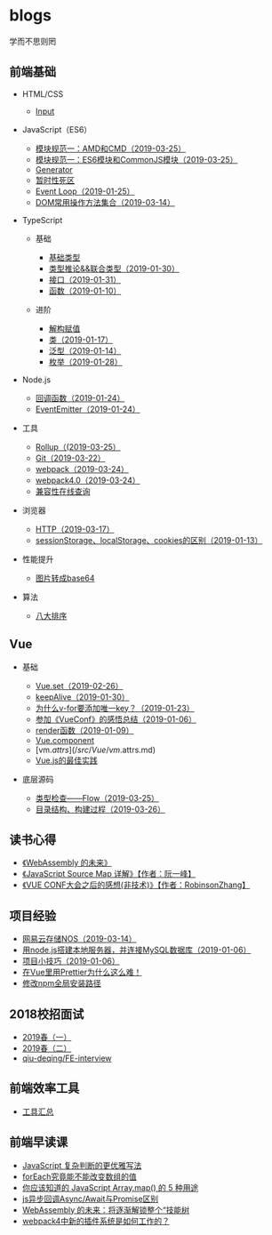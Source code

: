 # blogs
学而不思则罔

## 前端基础
* HTML/CSS
  * [Input](/src/Basics/HTML/Input.md)

* JavaScript（ES6）
  * [模块规范一：AMD和CMD（2019-03-25）](/src/Basics/JS/AMDCMD.md)
  * [模块规范一：ES6模块和CommonJS模块（2019-03-25）](/src/Basics/JS/Module.md)
  * [Generator](/src/Basics/JS/Generator.md)
  * [暂时性死区](/src/Basics/JS/TDZ.md)
  * [Event Loop（2019-01-25）](/src/Basics/JS/EventLoop.md)
  * [DOM常用操作方法集合（2019-03-14）](/src/Basics/JS/DOM.md)

* TypeScript
  * 基础
    * [基础类型](/src/Basics/TS/BasicTypes.md)
    * [类型推论&&联合类型（2019-01-30）](/src/Basics/TS/TypeInference.md)
    * [接口（2019-01-31）](/src/Basics/TS/Interfaces.md)
    * [函数（2019-01-10）](/src/Basics/TS/Function.md)

  * 进阶
    * [解构赋值](/src/Basics/TS/Destructuring.md)
    * [类（2019-01-17）](/src/Basics/TS/Class.md)
    * [泛型（2019-01-14）](/src/Basics/TS/Generics.md)
    * [枚举（2019-01-28）](/src/Basics/TS/ENum.md)

* Node.js
  * [回调函数（2019-01-24）](/src/NodeJS/Callback.md)
  * [EventEmitter（2019-01-24）](/src/NodeJS/EventEmitter.md)

* 工具
  * [Rollup（(2019-03-25）](/src/Tool/Rollup.md)
  * [Git（2019-03-22）](/src/Tool/Git.md)
  * [webpack（2019-03-24）](/src/Tool/Webpack.md)
  * [webpack4.0（2019-03-24）](/src/Tool/Webpack4.md)
  * [兼容性在线查询](https://caniuse.com/)

* 浏览器
  * [HTTP（2019-03-17）](/src/Browser/HTTP.md)
  * [sessionStorage、localStorage、cookies的区别（2019-01-13）](/src/Browser/webStorage.md)

* 性能提升
  * [图片转成base64](/src/Performance/base64.md)

* 算法
  * [八大排序](/src/Algorithm/Sort.md)

## Vue
* 基础
  * [Vue.set（2019-02-26）](/src/Vue/VueSet.md)
  * [keepAlive（2019-01-30）](/src/Vue/KeepAlive.md)
  * [为什么v-for要添加唯一key？（2019-01-23）](/src/Vue/VueKey.md)
  * [参加《VueConf》的感悟总结（2019-01-06）](/src/Vue/VueConf.md)
  * [render函数（2019-01-09）](/src/Vue/render.md)
  * [Vue.component](/src/Vue/vue.component.md)
  * [vm.$attrs](/src/Vue/vm.$attrs.md)
  * [Vue.js的最佳实践](/src/Vue/experience.md)

* 底层源码
  * [类型检查——Flow（2019-03-25）](/src/Vue/sourceCode/Flow.md)
  * [目录结构、构建过程（2019-03-26）](/src/Vue/sourceCode/Build.md)


## 读书心得
* [《WebAssembly 的未来》](/src/Article/WebAssembly.md)
* [《JavaScript Source Map 详解》【作者：阮一峰】](/src/Article/SourceMap.md)
* [《VUE CONF大会之后的感想(非技术)》【作者：RobinsonZhang】](/src/Article/VueConfFeeling.md)

## 项目经验
* [网易云存储NOS（2019-03-14）](/src/Experience/NOS.md)
* [用node.js搭建本地服务器，并连接MySQL数据库（2019-01-06）](/src/Experience/Node-Mysql.md)
* [项目小技巧（2019-01-06）](/src/Experience/Skill.md)
* [在Vue里用Prettier为什么这么难！](/src/Experience/Prettier.md)
* [修改npm全局安装路径](/src/Experience/NPM.md)

## 2018校招面试
* [2019春（一）](/src/Interview/Basics.md)
* [2019春（二）](/src/Interview/Experience.md)
* [qiu-deqing/FE-interview](https://github.com/qiu-deqing/FE-interview)

## 前端效率工具
* [工具汇总](/src/Efficiency/Efficiency.md)

## 前端早读课
* [JavaScript 复杂判断的更优雅写法](https://mp.weixin.qq.com/s/k-c2A-0mrLPW-ebZ-0P3Ng)
* [forEach究竟能不能改变数组的值](https://blog.csdn.net/ZhengKehang/article/details/81281563)
* [你应该知道的 JavaScript Array.map() 的 5 种用途](https://juejin.im/entry/5beb69746fb9a049bd41d815)
* [js异步回调Async/Await与Promise区别](http://caibaojian.com/asyncawait.html)
* [WebAssembly 的未来：将逐渐解锁整个“技能树](https://mp.weixin.qq.com/s/3k0am9CkpWopqSpO1iOkzA)
* [webpack4中新的插件系统是如何工作的？](https://medium.com/webpack/the-new-plugin-system-week-22-23-c24e3b22e95)

